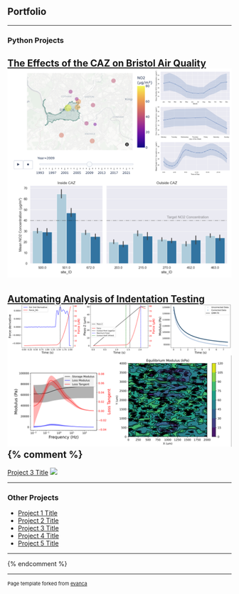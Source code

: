 ## Portfolio

---

### Python Projects

[The Effects of the CAZ on Bristol Air Quality](/page_CAZ_Project.md)
<img src="images/CAZplots.png?raw=true"/>
---
[Automating Analysis of Indentation Testing](/page_viscoelasticity.md)
<img src="images/viscoelasticity/visco_montage.png?raw=true"/>
{% comment %}
---
[Project 3 Title](http://example.com/)
<img src="images/dummy_thumbnail.jpg?raw=true"/>

---

### Other Projects

- [Project 1 Title](http://example.com/)
- [Project 2 Title](http://example.com/)
- [Project 3 Title](http://example.com/)
- [Project 4 Title](http://example.com/)
- [Project 5 Title](http://example.com/)

---
{% endcomment %}



---
<p style="font-size:11px">Page template forked from <a href="https://github.com/evanca/quick-portfolio">evanca</a></p>
<!-- Remove above link if you don't want to attibute -->

